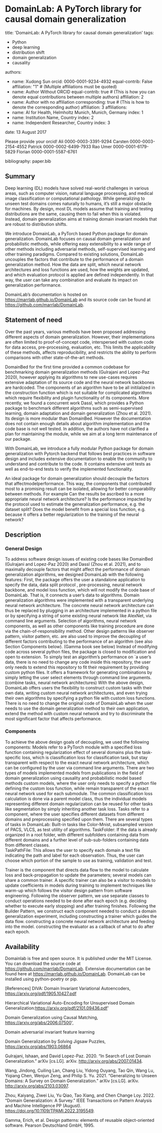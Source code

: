 # DomainLab: A PyTorch library for causal domain generalization

title: 'DomainLab: A PyTorch library for causal domain generalization'
tags:
  - Python
  - deep learning
  - distribution shift
  - domain generalization
  - causality

authors:
  - name: Xudong Sun
    orcid: 0000-0001-9234-4932
    equal-contrib: False
    affiliation: "1" # (Multiple affiliations must be quoted)
  - name: Author Without ORCID
    equal-contrib: true # (This is how you can denote equal contributions between multiple authors)
    affiliation: 2
  - name: Author with no affiliation
    corresponding: true # (This is how to denote the corresponding author)
    affiliation: 3
affiliations:
 - name: AI for Health, Helmholtz Munich, Munich, Germany
   index: 1
 - name: Institution Name, Country
   index: 2
 - name: Independent Researcher, Country
   index: 3

date: 13 August 2017

Please provide your orcid!
Ali 0000-0003-3391-9294
Carsten 0000-0003-2154-4552
Patrick 0000-0002-6499-7933
Rao Umer 0000-0001-6179-5829
Florian 0000-0001-5587-6761


bibliography: paper.bib

## Summary
Deep learning (DL) models have solved real-world challenges in various areas, such as computer vision, natural language processing, and medical image classification or computational pathology. While generalizing to unseen test domains comes naturally to humans, it’s still a major obstacle for machines. By design, most DL models assume that training and testing distributions are the same, causing them to fail when this is violated. Instead, domain generalization aims at training domain invariant models that are robust to distribution shifts. 

We introduce DomainLab, a PyTorch based Python package for domain generalization. DomainLab focuses on causal domain generalization and probabilistic methods, while offering easy extensibility to a wide range of other methods including adversarial methods, self-supervised learning and other training paradigms. Compared to existing solutions, DomainLab uncouples the factors that contribute to the performance of a domain generalization method. How the data are split, which neural network architectures and loss functions are used, how the weights are updated, and which evaluation protocol is applied are defined independently. In that way, the user can take any combination and evaluate its impact on generalization performance. 

DomainLab’s documentation is hosted on https://marrlab.github.io/DomainLab and its source code can be found at https://github.com/marrlab/DomainLab. 

## Statement of need 

Over the past years, various methods have been proposed addressing different aspects of domain generalization. However, their implementations are often limited to proof-of-concept code, interspersed with custom code for data access, pre-processing, evaluation, etc. This limits the applicability of these methods, affects reproducibility, and restricts the ability to perform comparisons with other state-of-the-art methods. 

DomainBed for the first time provided a common codebase for benchmarking domain generalization methods (Gulrajani and Lopez-Paz 2020), however applying its algorithms to new use-cases requires extensive adaptation of its source code and the neural network backbones are hardcoded. The components of an algorithm have to be all initilalized in the construction function which is not suitable for complicated algorithms which require flexibility and plugin functionality of its components. More recently, we found a concurrent work Dassl, which provides a Python package to benchmark different algorithms such as semi-supervised learning, domain adaptation and domain generalization (Zhou et al. 2021). Its design is more modular than DomainBed. However the documentation does not contain enough details about algorithm implementation and the code base is not well tested. In addition, the authors have not clarified a plan for maintaining the module, while we aim at a long term maintenance of our package. 

With DomainLab, we introduce a fully modular Python package for domain generalization with Pytorch backend that follows best practices in software design and includes extensive documentation to enable the community to understand and contribute to the code. It contains extensive unit tests as well as end-to-end tests to verify the implemented functionality. 

An ideal package for domain generalization should decouple the factors that affectmodelperformance. This way, the components that contributed most to a promising result can be isolated, allowing for better comparability between methods. For example
Can the results be ascribed to a more appropriate neural network architecture? 
Is the performance impacted by the  protocol used to estimate the generalization performance, e.g. the dataset split? 
Does the model benefit from a special loss function, e.g. because it offers a better regularization to the training of the neural network?

## Description
### General Design 
To address software design issues of existing code bases like DomainBed (Gulrajani and Lopez-Paz 2020) and Dassl (Zhou et al. 2021), and to maximally decouple factors that might affect the performance of domain generalization algorithms, we designed DomainLab with the following features:
First, the package offers the user a standalone application to specify the data, data split protocol , pre-processing, neural network backbone, and model loss function, which will not modify the code base of DomainLab. That is, it connects a user’s data to algorithms.
Domain generalization algorithms were implemented with a transparent underlying neural network architecture. The concrete neural network architecture can thus be replaced by plugging in an  architecture implemented in a python file or by specifying a string of some existing neural network like AlexNet, via command line arguments.
Selection of algorithms, neural network components, as well as other components like training procedure are done via the chain-of-responsibility method. Other design patterns like observer pattern, visitor pattern, etc. are also used to improve the decoupling of different factors contributing to the performance of an algorithm (see also Section Components below).  (Gamma book see below)
Instead of modifying code across several python files, the package is closed to modification and open to extension. To simply test an algorithm’s performance on `a user’s data, there is no need to change any code inside this repository, the user only needs to extend this repository to fit their requirement by providing custom python files. 
It offers a framework for generating combinations by simply letting the user select elements through command line arguments. (combine tasks, neural network architectures)
With the above design, DomainLab offers users the flexibility to construct custom tasks with their own data, writing custom neural network architectures, and even trying their own algorithms by specifying a python file with custom loss functions. There is no need to change the original code of DomainLab when the user needs to use the domain generalization method to their own application, extend the method with custom neural network and try to discriminate the most significant factor that affects performance. 
### Components  
To achieve the above design goals of decoupling, we used the following components:
Models refer to a PyTorch module with a specified loss function containing regularization effect of several domains plus the task-specific loss, which is classification loss for classification task, but stay transparent with respect to the exact neural network architecture, which can be configured by the user via command line arguments. There are two types of models
implemented models from publications in the field of domain generalization using causality and probabilistic model based methods
custom models, where the user only needs to specify a python file defining the custom loss function, while remain transparent of the exact neural network used for each submodule. 
	The common classification loss calculation is done via a parent model class, thus the individual models representing different domain regularization can be reused for other tasks like segmentation by simply inheriting another task loss. 
Tasks refer to a component, where the user specifies different datasets from different domains and preprocessing specified upon them. There are several types of tasks in DomainLab:
Built-in tasks like Color-Mnist, subsampled version of PACS, VLCS, as test utility of algorithms.
TaskFolder: If the data is already organized in a root folder, with different subfolders containing data from different domains and a further level of sub-sub-folders containing data from different classes.   
TaskPathFile: This allows the user to specify each domain a text file indicating the path and label for each observation. Thus, the user can choose which portion of the sample to use as training, validation and test. 

Trainer is the component that directs data flow to the model to calculate loss and back-propagation to update the parameters; several models can share a common trainer. A specific trainer can also be a visitor to models to update coefficients in models during training to implement techniques like warm-up which follows the visitor design pattern from software engineering. 
Following the observer pattern, we use separate classes to conduct operations needed to be done after each epoch (e.g. deciding whether to execute early stopping) and after training finishes. 
Following the Builder Pattern, we construct each component needed to conduct a domain generalization experiment, including 
constructing a trainer which guides the data flow.
constructing a concrete neural network architecture and feeding into the model.
constructing the evaluator as a callback of what to do after each epoch.

## Availability
Domainlab is free and open source. It is published under the MIT License. You can download the source code at https://github.com/marrlab/DomainLab. Extensive documentation can be found here at https://marrlab.github.io/DomainLab. DomainLab can be installed using python-poetry or pip.



[References]
DIVA: Domain Invariant Variational Autoencoders, https://arxiv.org/pdf/1905.10427.pdf

Hierarchical Variational Auto-Encoding for Unsupervised Domain Generalization:https://arxiv.org/pdf/2101.09436.pdf'

Domain Generalization using Causal Matching, https://arxiv.org/abs/2006.07500',

Domain adversarial invariant feature learning

Domain Generalization by Solving Jigsaw Puzzles, https://arxiv.org/abs/1903.06864

Gulrajani, Ishaan, and David Lopez-Paz. 2020. “In Search of Lost Domain Generalization.” arXiv [cs.LG]. arXiv. http://arxiv.org/abs/2007.01434.

Wang, Jindong, Cuiling Lan, Chang Liu, Yidong Ouyang, Tao Qin, Wang Lu, Yiqiang Chen, Wenjun Zeng, and Philip S. Yu. 2021. “Generalizing to Unseen Domains: A Survey on Domain Generalization.” arXiv [cs.LG]. arXiv. http://arxiv.org/abs/2103.03097.

Zhou, Kaiyang, Ziwei Liu, Yu Qiao, Tao Xiang, and Chen Change Loy. 2022. “Domain Generalization: A Survey.” IEEE Transactions on Pattern Analysis and Machine Intelligence PP (August). https://doi.org/10.1109/TPAMI.2022.3195549.

Gamma, Erich, et al. Design patterns: elements of reusable object-oriented software. Pearson Deutschland GmbH, 1995.

